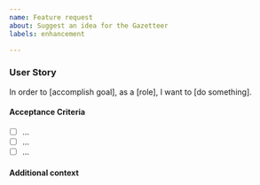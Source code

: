 ```yaml
---
name: Feature request
about: Suggest an idea for the Gazetteer
labels: enhancement

---
```


### User Story
<!-- A user story to describe why a user wants to do something, who the user is and what they want to do -->

In order to [accomplish goal], as a [role], I want to [do something].

<!-- optional: Instead of [existing behaviour] -->

#### Acceptance Criteria
<!-- Requirements to accept this feature as completed. -->
- [ ] ...
- [ ] ...
- [ ] ...

#### Additional context
<!-- Add any other context or mocked CLI commands or screenshots about the feature request here.-->


<!-- Add an _Assignee_, _Milestone_, _Release_ and any relevant _Labels_ -->
